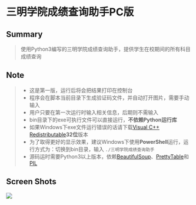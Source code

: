 # 三明学院成绩查询助手PC版

## Summary
> 使用Python3编写的三明学院成绩查询助手，提供学生在校期间的所有科目成绩查询

## Note
> * 这是第一版，运行后将会把结果打印在控制台
> * 程序会在脚本当前目录下生成验证码文件，并自动打开图片，需要手动输入
> * 用户只要在第一次运行时输入相关信息，后期则不需输入
> * bin目录下的exe可执行文件可以直接运行，**不依赖Python运行库**
> * 如果Windows下exe文件运行错误的话请下载[Visual C++ Redistributable](https://www.microsoft.com/zh-cn/download/details.aspx?id=48145)**32位**版本
> * 为了取得更好的显示效果，建议Windows下使用**PowerShell**运行，运行方式为：切换到bin目录，输入 `./三明学院成绩查询助手`
> * 源码运时需要Python3以上版本，依赖[BeautifulSoup](https://www.crummy.com/software/BeautifulSoup/bs4/doc/index.zh.html)、[PrettyTable](https://pypi.python.org/pypi/PrettyTable)和[PIL](http://www.pythonware.com/products/pil/)

## Screen Shots

![](http://xxx.fishc.com/album/201802/16/160442pz5gyg8pg58yskr5.png)
